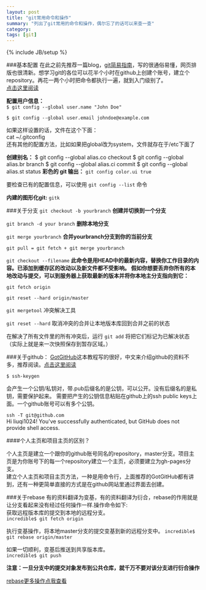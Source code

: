 ```yaml
---
layout: post
title: "git常用命令和操作"
summary: "列出了git常用的命令和操作，偶尔忘了的话可以来查一查"
category: 
tags: [git]
---
```

{% include JB/setup %}

###基本配置
在此之前先推荐一篇blog，[git简易指南](http://rogerdudler.github.com/git-guide/index.zh.html)，写的很通俗易懂，网页排版也很清新。想学习git的各位可以花半个小时在github上创建个账号，建立个repository。再花一两个小时把命令都执行一遍，就到入门级别了。   
[点击这里阅读](http://rogerdudler.github.com/git-guide/index.zh.html)   

**配置用户信息：**   
`$ git config --global user.name "John Doe"`   

`$ git config --global user.email johndoe@example.com`   

如果这样设置的话，文件在这个下面：   
cat ~/.gitconfig   
还有其他的配置方法，比如如果把global改为system，文件就存在于/etc下面了  

**创建别名：**
     $ git config --global alias.co checkout
     $ git config --global alias.br branch
     $ git config --global alias.ci commit
     $ git config --global alias.st status
**彩色的 git 输出：** `git config color.ui true`   

要检查已有的配置信息，可以使用 `git config --list` 命令

**内建的图形化git:** `gitk`

###关于分支
`git checkout -b yourbranch` **创建并切换到一个分支**

`git branch -d your branch` **删除本地分支**

`git merge yourbranch` **合并yourbranch分支到你的当前分支**

`git pull = git fetch + git merge yourbranch`

`git checkout --filename` **此命令是用HEAD中的最新内容，替换你工作目录的内容。已添加到缓存区的改动以及新文件都不受影响。
假如你想要丢弃你所有的本地改动与提交，可以到服务器上获取最新的版本并将你本地主分支指向到它：**

`git fetch origin`

`git reset --hard origin/master`


`git mergetool` 冲突解决工具

`git reset --hard` 取消冲突的合并让本地版本库回到合并之前的状态

在解决了所有文件里的所有冲突后，运行 `git add` 将把它们标记为已解决状态（实际上就是来一次快照保存到暂存区域。）


###关于github：
[GotGitHub](http://www.worldhello.net/gotgithub/index.html)这本教程写的很好，中文来介绍github的资料不多，推荐阅读。[点击这里阅读](http://www.worldhello.net/gotgithub/index.html)

`$ ssh-keygen` 

会产生一个公钥/私钥对，带.pub后缀名的是公钥，可以公开。没有后缀名的是私钥，需要保护起来。
需要把产生的公钥信息粘贴在github上的ssh public keys上面。一个github账号可以有多个公钥。

`ssh -T git@github.com`   
Hi liuqi1024! You've successfully authenticated, but GitHub does not provide shell access.

####个人主页和项目主页的区别？   

个人主页是建立一个跟你的github账号同名的repository，master分支。项目主页是为你账号下的每一个repository建立一个主页，必须要建立为gh-pages分支。   
建立个人主页和项目主页方法，一种是用命令行，上面推荐的GotGitHub都有讲到，还有一种更简单直接的方式是在github网站里通过界面去创建。

###关于rebase
有的资料翻译为变基，有的资料翻译为衍合，rebase的作用就是让分支看起来没有经过任何操作一样.操作命令如下:   
获取远程版本库的提交到本地的远程分支。   
`incredible$ git fetch origin`

执行变基操作，将本地master分支的提交变基到新的远程分支中。
`incredible$ git rebase origin/master`

如果一切顺利，变基后推送到共享版本库。    
`incredible$ git push`

**注意：一旦分支中的提交对象发布到公共仓库，就千万不要对该分支进行衍合操作**

[rebase更多操作点我查看](http://www.worldhello.net/gotgithub/04-work-with-others/020-shared-repo.html)




